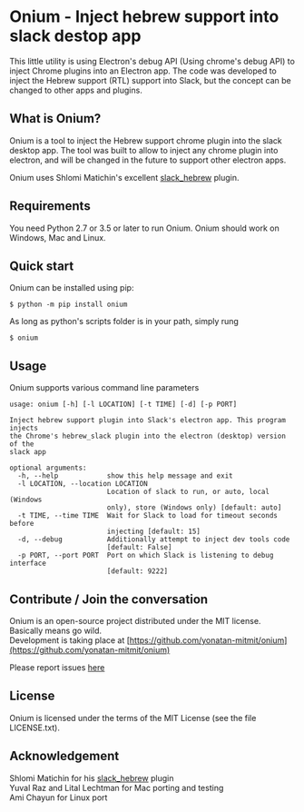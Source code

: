 Onium - Inject hebrew support into slack destop app 
===================================================

This little utility is using Electron's debug API (Using chrome's debug API) to
inject Chrome plugins into an Electron app. 
The code was developed to inject the Hebrew support (RTL) support into Slack, but the concept can be changed to other apps and plugins. 


What is Onium?
--------------

Onium is a tool to inject the Hebrew support chrome plugin into the slack desktop app. 
The tool was built to allow to inject any chrome plugin into electron, and will
be changed in the future to support other electron apps. 

Onium uses Shlomi Matichin's excellent [slack_hebrew](https://github.com/shlomimatichin/slack-hebrew) plugin.

Requirements
------------

You need Python 2.7 or 3.5 or later to run Onium. 
Onium should work on Windows, Mac and Linux.

Quick start
-----------

Onium can be installed using pip:

    $ python -m pip install onium

As long as python's scripts folder is in your path, simply rung

    $ onium

Usage
-----

Onium supports various command line parameters

```
usage: onium [-h] [-l LOCATION] [-t TIME] [-d] [-p PORT]

Inject hebrew support plugin into Slack's electron app. This program injects
the Chrome's hebrew_slack plugin into the electron (desktop) version of the
slack app

optional arguments:
  -h, --help            show this help message and exit
  -l LOCATION, --location LOCATION
                        Location of slack to run, or auto, local (Windows
                        only), store (Windows only) [default: auto]
  -t TIME, --time TIME  Wait for Slack to load for timeout seconds before
                        injecting [default: 15]
  -d, --debug           Additionally attempt to inject dev tools code
                        [default: False]
  -p PORT, --port PORT  Port on which Slack is listening to debug interface
                        [default: 9222]
```


Contribute / Join the conversation
----------------------------------

Onium is an open-source project distributed under the MIT license. Basically means go wild.  
Development is taking place at [https://github.com/yonatan-mitmit/onium](https://github.com/yonatan-mitmit/onium)  

Please report issues [here](https://github.com/yonatan-mitmit/onium/issues)

License
-------

Onium is licensed under the terms of the MIT License (see the file LICENSE.txt).

Acknowledgement
---------------
Shlomi Matichin for his [slack_hebrew](https://github.com/shlomimatichin/slack-hebrew) plugin  
Yuval Raz and Lital Lechtman for Mac porting and testing  
Ami Chayun for Linux port  
